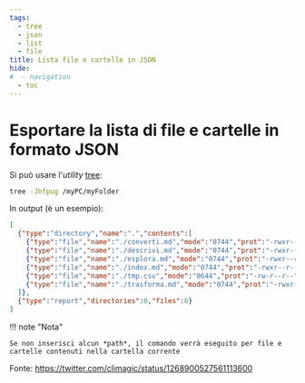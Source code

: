 ```yaml
---
tags:
  - tree
  - json
  - list
  - file
title: Lista file e cartelle in JSON
hide:
#  - navigation
  - toc
---
```


# Esportare la lista di file e cartelle in formato JSON

Si può usare l'*utility* [tree](../../utilities/#tree):

```bash
tree -Jhfpug /myPC/myFolder
```

In output (è un esempio):

```json
[
  {"type":"directory","name":".","contents":[
    {"type":"file","name":"./converti.md","mode":"0744","prot":"-rwxr--r--","user":"username","group":"groupname","size":"11"},
    {"type":"file","name":"./descrivi.md","mode":"0744","prot":"-rwxr--r--","user":"username","group":"groupname","size":"0"},
    {"type":"file","name":"./esplora.md","mode":"0744","prot":"-rwxr--r--","user":"username","group":"groupname","size":"16K"},
    {"type":"file","name":"./index.md","mode":"0744","prot":"-rwxr--r--","user":"username","group":"groupname","size":"1"},
    {"type":"file","name":"./tmp.csv","mode":"0644","prot":"-rw-r--r--","user":"username","group":"groupname","size":"568K"},
    {"type":"file","name":"./trasforma.md","mode":"0744","prot":"-rwxr--r--","user":"username","group":"groupname","size":"671"}
  ]},
  {"type":"report","directories":0,"files":6}
]
```

!!! note "Nota"

    Se non inserisci alcun *path*, il comando verrà eseguito per file e cartelle contenuti nella cartella corrente

Fonte: <https://twitter.com/climagic/status/1268900527561113600>

